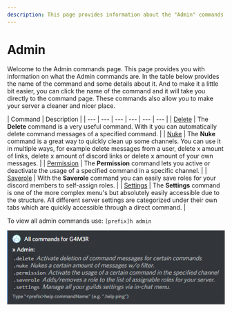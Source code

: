 ```yaml
---
description: This page provides information about the "Admin" commands category.
---
```


# Admin

Welcome to the Admin commands page. This page provides you with information on what the Admin commands are. In the table below provides the name of the command and some details about it. And to make it a little bit easier, you can click the name of the command and it will take you directly to the command page. These commands also allow you to make your server a cleaner and nicer place.

| Command | Description |
| --- | --- | --- | --- | --- | --- |
| [Delete](delete.md) | The **Delete** command is a very useful command. With it you can automatically delete command messages of a specified command. |
| [Nuke](nuke.md) | The **Nuke** command is a great way to quickly clean up some channels. You can use it in multiple ways, for example delete messages from a user, delete x amount of links, delete x amount of discord links or delete x amount of your own messages. |
| [Permission](permission.md) | The **Permission** command lets you active or deactivate the usage of a specified command in a specific channel. |
| [Saverole](saverole.md) | With the **Saverole** command you can easily save roles for your discord members to self-assign roles. |
| [Settings](settings.md) | The **Settings** command is one of the more complex menu's but absolutely easily accessible due to the structure. All different server settings are categorized under their own tabs which are quickly accessible through a direct command. |

To view all admin commands use: `[prefix]h admin`

![](../../.gitbook/assets/image%20%2831%29.png)

